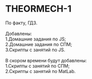 # THEORMECH-1

По факту, ГДЗ.<br><br>
Добавлены:<br>
1.Домашние задания по JS;<br>
2.Домашние задания по СПМ;<br>
3.Скрипты с занятий по JS.
<br><br>
В скором времени будут добавлены:<br>
1.Скрипты с занятий по СПМ;<br>
2.Скрипты с занятий по MatLab.<br>
